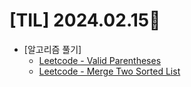 # [TIL] 2024.02.15📒

* [알고리즘 풀기]
  * [Leetcode - Valid Parentheses](https://github.com/elephant97/Algorithm/blob/main/Leetcode/Java/Easy/Valid%20Parentheses.java)
  * [Leetcode - Merge Two Sorted List](https://github.com/elephant97/Algorithm/blob/main/Leetcode/Java/Easy/Merge%20Two%20Sorted%20Lists.java)
